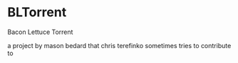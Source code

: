 BLTorrent
=========

Bacon Lettuce Torrent

a project by mason bedard that chris terefinko sometimes tries to contribute to
